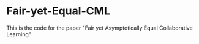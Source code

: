 # Fair-yet-Equal-CML
This is the code for the paper "Fair yet Asymptotically Equal Collaborative Learning"

